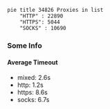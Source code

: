 
```mermaid
pie title 34826 Proxies in list
    "HTTP" : 22890
    "HTTPS": 5044
    "SOCKS" : 10690
```

### Some Info
#### Average Timeout

- mixed: 2.6s
- http: 1.2s
- https: 8.6s
- socks: 6.7s